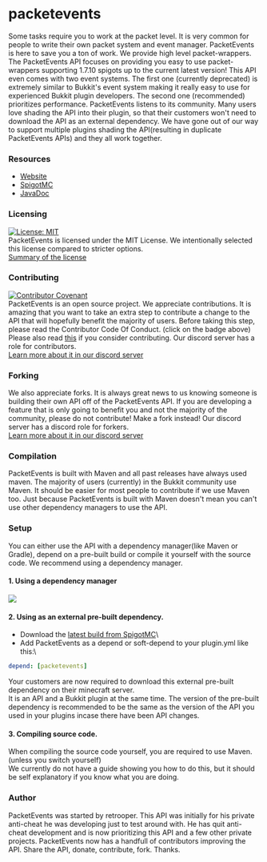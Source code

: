 # packetevents

Some tasks require you to work at the packet level.
It is very common for people to write their own packet system and event manager.
PacketEvents is here to save you a ton of work.
We provide high level packet-wrappers.
The PacketEvents API focuses on providing you easy to use packet-wrappers supporting 1.7.10 spigots up to the current latest version!
This API even comes with two event systems.
The first one (currently deprecated) is extremely similar to Bukkit's event system making it really easy to use for
experienced Bukkit plugin developers.
The second one (recommended) prioritizes performance.
PacketEvents listens to its community. 
Many users love shading the API into their plugin, so that their customers won't need to
download the API as an external dependency.
We have gone out of our way to support multiple plugins shading the API(resulting in duplicate PacketEvents APIs)
and they all work together.

### Resources
* [Website](https://packetevents.github.io)
* [SpigotMC](https://www.spigotmc.org/resources/packetevents-api.80279/)
* [JavaDoc](https://retrooper.github.io/packetevents)

### Licensing
[![License: MIT](https://img.shields.io/badge/License-MIT-yellow.svg)](https://opensource.org/licenses/MIT)\
PacketEvents is licensed under the MIT License.
We intentionally selected this license compared to stricter options.\
[Summary of the license](https://tldrlegal.com/license/mit-license)

### Contributing
[![Contributor Covenant](https://img.shields.io/badge/Contributor%20Covenant-v2.0%20adopted-ff69b4.svg)](CONTRIBUTOR_CODE_OF_CONDUCT.md)\
PacketEvents is an open source project.
We appreciate contributions.
It is amazing that you want to take an extra step to contribute a change to the API that will
hopefully benefit the majority of users.
Before taking this step, please read the Contributor Code Of Conduct. (click on the badge above)
Please also read [this](CONTRIBUTING.md) if you consider contributing.
Our discord server has a role for contributors.\
[Learn more about it in our discord server](https://discord.me/packetevents)

### Forking
We also appreciate forks.
It is always great news to us knowing someone is building their own API off of the PacketEvents API.
If you are developing a feature that is only going to benefit you and not the majority of the community,
please do not contribute!
Make a fork instead!
Our discord server has a discord role for forkers.\
[Learn more about it in our discord server](https://discord.me/packetevents)

### Compilation
PacketEvents is built with Maven and all past releases have always used maven.
The majority of users (currently) in the Bukkit community use Maven.
It should be easier for most people to contribute if we use Maven too.
Just because PacketEvents is built with Maven doesn't mean you can't use other dependency managers to use the API.

### Setup
You can either use the API with a dependency manager(like Maven or Gradle), depend on a pre-built build or compile it yourself with the source code.
We recommend using a dependency manager.
#### 1. Using a dependency manager
[![](https://jitpack.io/v/retrooper/packetevents.svg)](https://jitpack.io/#retrooper/packetevents)

#### 2. Using as an external pre-built dependency.
* Download the [latest build from SpigotMC](https://www.spigotmc.org/resources/packetevents-api.80279/)\
* Add PacketEvents as a depend or soft-depend to your plugin.yml like this:\
```yml
depend: [packetevents]
```
Your customers are now required to download this external pre-built dependency on their minecraft server.\
It is an API and a Bukkit plugin at the same time.
The version of the pre-built dependency is recommended to be the same as the version
of the API you used in your plugins incase there have been API changes.

#### 3. Compiling source code.
When compiling the source code yourself, you are required to use Maven. (unless you switch yourself)\
We currently do not have a guide showing you how to do this, but it should be self explanatory if you know what you are doing.

### Author
PacketEvents was started by retrooper.
This API was initially for his private anti-cheat he was developing just to test around with.
He has quit anti-cheat development and is now prioritizing this API and a few other private projects.
PacketEvents now has a handfull of contributors improving the API.
Share the API, donate, contribute, fork.
Thanks. 
